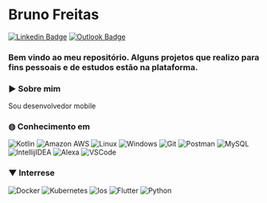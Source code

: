 # Bruno Freitas

[![Linkedin Badge](https://img.shields.io/badge/-Bruno-blue?style=flat-square&logo=Linkedin&logoColor=white/)](https://www.linkedin.com/in/bruno-freitas-b4491a138/)
[![Outlook Badge](https://img.shields.io/badge/-null96@outlook.com-white?style=flat-square&logo=Gmail&logoColor=blue)](mailto:null96@outlook.com)

### Bem vindo ao meu repositório. Alguns projetos que realizo para fins pessoais e de estudos estão na plataforma.

### ► Sobre mim

Sou desenvolvedor mobile

### ◍ Conhecimento em
![Kotlin](https://img.shields.io/badge/-Kotlin-CE608A?style=flat-square&logo=kotlin&logoColor=white)
![Amazon AWS](https://img.shields.io/badge/Amazon%20Web%20Services-222E3C?style=flat-square&logo=amazon-aws&logoColor=F89500)
![Linux](https://img.shields.io/badge/-Linux-16C60C?style=flat-square&logo=linux&logoColor=white)
![Windows](https://img.shields.io/badge/-Windows-00ADEF?style=flat-square&logo=windows&logoColor=white)
![Git](https://img.shields.io/badge/-Git-F05032?style=flat-square&logo=git&logoColor=white)
![Postman](https://img.shields.io/badge/-Postman-FD602F?style=flat-square&logo=postman&logoColor=white)
![MySQL](https://img.shields.io/badge/-MySQL-00758F?style=flat-square&logo=mysql&logoColor=white)
![IntellijIDEA](https://img.shields.io/badge/-IntellijIDEA-C83C76?style=flat-square&logo=intellij-idea&logoColor=white)
![Alexa](https://img.shields.io/badge/-AmazonAlexa-blue?style=flat-square&logo=amazon-alexa&logoColor=white)
![VSCode](https://img.shields.io/badge/-VSCode-0085D1?style=flat-square&logo=visual-studio-code&logoColor=white)

### ▼ Interrese
![Docker](https://img.shields.io/badge/-Docker-46a2f1?style=flat-square&logo=docker&logoColor=white)
![Kubernetes](https://img.shields.io/badge/-Kubernetes-316AE0?style=flat-square&logo=kubernetes&logoColor=white)
![Ios](https://img.shields.io/badge/-Swift-orange?style=flat-square&logo=ios&logoColor=white)
![Flutter](https://img.shields.io/badge/-Flutter-0085D1?style=flat-square&logo=flutter&logoColor=white)
![Python](https://img.shields.io/badge/-Python-yellow?style=flat-square&logo=python&logoColor=white)
